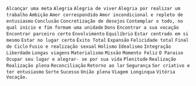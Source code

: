 `Alcançar uma meta` `Alegria` `Alegria de viver` `Alegria por realizar um
trabalho` `Ambição` `Amor correspondido` `Amor incondicional e repleto de
entusiasmo` `Conclusão` `Concretização de desejos` `Contemplar o todo, no qual
início e fim formam uma unidade` `Dons` `Encontrar a sua vocação` `Encontrar
parceiro certo` `Envolvimento` `Equilíbrio` `Estar centrado em si mesmo`
`Estar no lugar certo` `Éxito Total` `Expansão` `Felicidade total` `Final de
Ciclo` `Fusio e realização sexual` `Holismo` `Idealismo` `Integração
Liberdade` `Longas viagens` `Materialismo` `Missão` `Momento Feliz` `O
Paraiso` `Ocupar seu lugar e alegrar- se por sua vida` `Plenitude`
`Realização` `Realização plena` `Reconciliação` `Retorno ao lar` `Segurança`
`Ser criativo e ter entusiasmo` `Sorte` `Sucesso` `União plena` `Viagem
Longinqua` `Vitória` `Vocação.`

